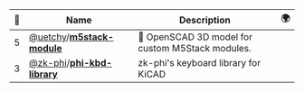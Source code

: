 |:star2: | Name | Description | 🌍|
|---|---|---|---|
|5|[@uetchy](https://github.com/uetchy)/[**m5stack-module**](https://github.com/uetchy/m5stack-module)|🔩 OpenSCAD 3D model for custom M5Stack modules.||
|3|[@zk-phi](https://github.com/zk-phi)/[**phi-kbd-library**](https://github.com/zk-phi/phi-kbd-library)|zk-phi's keyboard library for KiCAD||

